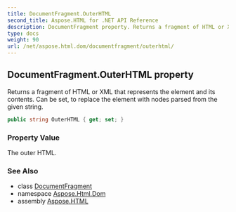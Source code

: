 ```yaml
---
title: DocumentFragment.OuterHTML
second_title: Aspose.HTML for .NET API Reference
description: DocumentFragment property. Returns a fragment of HTML or XML that represents the element and its contents. Can be set to replace the element with nodes parsed from the given string
type: docs
weight: 90
url: /net/aspose.html.dom/documentfragment/outerhtml/
---
```

## DocumentFragment.OuterHTML property

Returns a fragment of HTML or XML that represents the element and its contents. Can be set, to replace the element with nodes parsed from the given string.

```csharp
public string OuterHTML { get; set; }
```

### Property Value

The outer HTML.

### See Also

* class [DocumentFragment](../)
* namespace [Aspose.Html.Dom](../../documentfragment/)
* assembly [Aspose.HTML](../../../)
